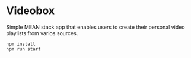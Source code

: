 # Videobox

Simple MEAN stack app that enables users to create their personal video playlists from varios sources.

```
npm install
npm run start
```
